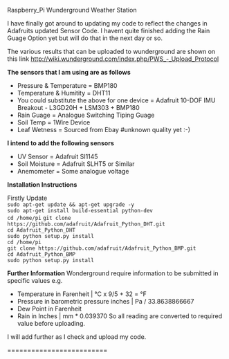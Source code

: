 Raspberry_Pi Wunderground Weather Station

I have finally got around to updating my code to reflect the changes in Adafruits updated Sensor Code.
I havent quite finished adding the Rain Guage Option yet but will do that in the next day or so.

The various results that can be uploaded to wunderground are shown on this link
http://wiki.wunderground.com/index.php/PWS_-_Upload_Protocol

<b>The sensors that I am using are as follows</b></br>
* Pressure & Temperature = BMP180</br>
* Temperature & Humitity = DHT11</br>
* You could substitute the above for one device = Adafruit 10-DOF IMU Breakout - L3GD20H + LSM303 + BMP180</br>
* Rain Guage = Analogue Switching Tiping Guage</br>
* Soil Temp = 1Wire Device</br>
* Leaf Wetness = Sourced from Ebay #unknown quality yet :-)</br>

<b>I intend to add the following sensors</b></br>
* UV Sensor = Adafruit SI1145</br>
* Soil Moisture = Adafruit SLHT5 or Similar</br>
* Anemometer = Some analogue voltage</br>

<b>Installation Instructions</b></br>

Firstly Update</br>
```sudo apt-get update && apt-get upgrade -y```</br>
```sudo apt-get install build-essential python-dev```</br>
```cd /home/pi```
```git clone https://github.com/adafruit/Adafruit_Python_DHT.git```</br>
```cd Adafruit_Python_DHT```</br>
```sudo python setup.py install```</br>
```cd /home/pi```</br>
```git clone https://github.com/adafruit/Adafruit_Python_BMP.git```</br>
```cd Adafruit_Python_BMP```</br>
```sudo python setup.py install```</br>

<b>Further Information</b>
Wonderground require information to be submitted in specific values e.g.
* Temperature in Farenheit  |  °C  x  9/5 + 32 = °F
* Pressure in barometric pressure inches |  Pa / 33.8638866667
* Dew Point in Farenheit
* Rain in Inches  |  mm * 0.039370
So all reading are converted to required value before uploading.

I will add further as I check and upload my code.


=========================
